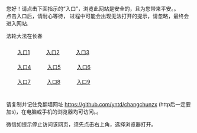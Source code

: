 您好！请点击下面指示的“入口”，浏览此网站是安全的，且为您带来平安。。 <br/>
点击入口后，请耐心等待， 过程中可能会出现无法打开的提示，请忽略，最终会进入网站. </br>

法轮大法在长春<br/>
<div style="padding:10px"><a style="margin:20px" target="_blank" href="https://d5kxsr27jslwk.cloudfront.net/2Qpsp?fuoaroy" id="ccLink1" rel="nofollow">入口1</a> <a target="_blank" style="margin:20px" href="https://d2hynb0b0n9p3q.cloudfront.net/2Qpsp?yuzhi" id="ccLink2" rel="nofollow">入口2</a> <a style="margin:20px" target="_blank" href="https://d1t6per77ic8mc.cloudfront.net/2Qpsp?dnkgkps" id="ccLink3" rel="nofollow">入口3</a></div>

<div style="padding:10px" ><a style="margin:20px" target="_blank" href="https://d5kxsr27jslwk.cloudfront.net/2Qpsp?fuoaroy" id="ccLink4" rel="nofollow">入口4</a> <a style="margin:20px" href="https://d2hynb0b0n9p3q.cloudfront.net/2Qpsp?yuzhi" target="_blank" id="ccLink5" rel="nofollow">入口5</a> <a style="margin:20px" href="https://d1t6per77ic8mc.cloudfront.net/2Qpsp?dnkgkps" target="_blank" id="ccLink6" rel="nofollow">入口6</a></div>

<div style="padding:10px"><a style="margin:20px" target="_blank" href="https://d5kxsr27jslwk.cloudfront.net/2Qpsp?fuoaroy" id="ccLink7" rel="nofollow">入口7</a> <a style="margin:20px" href="https://d2hynb0b0n9p3q.cloudfront.net/2Qpsp?yuzhi" target="_blank" id="ccLink8" rel="nofollow">入口8</a> <a style="margin:20px" target="_blank" href="https://d1t6per77ic8mc.cloudfront.net/2Qpsp?dnkgkps" id="ccLink9" rel="nofollow">入口9</a></div>

<br/>



请复制并记住免翻墙网址 https://github.com/yntd/changchunzx (http后一定要加s)，在电脑或手机的浏览器均可访问。。<br/>

微信如提示停止访问该网页，须先点击右上角，选择浏览器打开。

